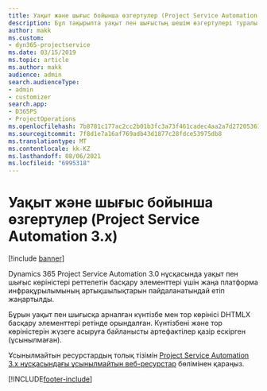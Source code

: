 ```yaml
---
title: Уақыт және шығыс бойынша өзгертулер (Project Service Automation 3.x)
description: Бұл тақырыпта уақыт пен шығыстың шешім өзгертулері туралы ақпарат берілген.
author: makk
ms.custom:
- dyn365-projectservice
ms.date: 03/15/2019
ms.topic: article
ms.author: makk
audience: admin
search.audienceType:
- admin
- customizer
search.app:
- D365PS
- ProjectOperations
ms.openlocfilehash: 7b8781c177ac2cc2b01b3fc3a73f461cadec4aa2a7d27205361bd6681994c240
ms.sourcegitcommit: 7f8d1e7a16af769adb43d1877c28fdce53975db8
ms.translationtype: MT
ms.contentlocale: kk-KZ
ms.lasthandoff: 08/06/2021
ms.locfileid: "6995318"
---
```

# <a name="time-and-expense-changes-project-service-automation-3x"></a>Уақыт және шығыс бойынша өзгертулер (Project Service Automation 3.x)

[!include [banner](../../includes/psa-now-project-operations.md)]

Dynamics 365 Project Service Automation 3.0 нұсқасында уақыт пен шығыс көріністері реттелетін басқару элементтері үшін жаңа платформа инфрақұрылымының артықшылықтарын пайдаланатындай етіп жаңартылды.

Бұрын уақыт пен шығысқа арналған күнтізбе мен тор көрінісі DHTMLX басқару элементтері ретінде орындалған. Күнтізбені және тор көріністерін жүзеге асыруға байланысты артефактілер қазір ескірген (ұсынылмаған).

Ұсынылмайтын ресурстардың толық тізімін [Project Service Automation 3.x нұсқасындағы ұсынылмайтын веб-ресурстар](web-resources-deprecated-v3.x.md) бөлімінен қараңыз.


[!INCLUDE[footer-include](../../includes/footer-banner.md)]